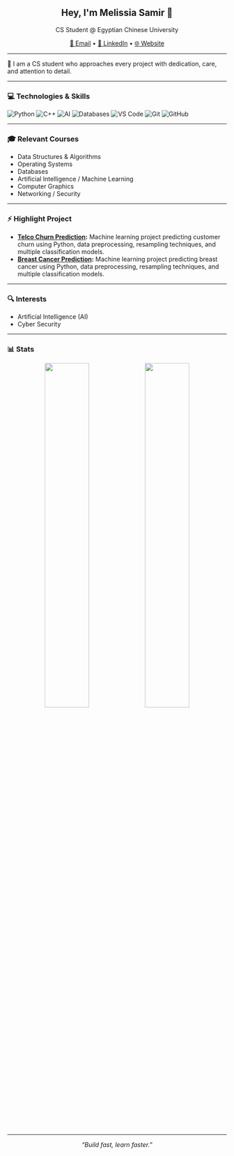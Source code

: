 <h2 align="center">Hey, I'm Melissia Samir 👋</h2>
<p align="center">CS Student @ Egyptian Chinese University</p>

<p align="center">
  <a href="mailto:melissia.samir15@gmail.com">📩 Email</a> •
  <a href="https://www.linkedin.com/in/melissia-samir-2287a72a2/">💼 LinkedIn</a> •
  <a href="https://melissia.vercel.app/">🌐 Website</a>
</p>

---

🚀 I am a CS student who approaches every project with dedication, care, and attention to detail.

---

### 💻 Technologies & Skills
![Python](https://img.shields.io/badge/Python-3776AB?style=flat-square&logo=python&logoColor=white)
![C++](https://img.shields.io/badge/C++-00599C?style=flat-square&logo=c%2B%2B&logoColor=white)
![AI](https://img.shields.io/badge/AI-FF6F61?style=flat-square)
![Databases](https://img.shields.io/badge/Database-4DB33D?style=flat-square)
![VS Code](https://img.shields.io/badge/VS_Code-007ACC?style=flat-square&logo=visual-studio-code&logoColor=white)
![Git](https://img.shields.io/badge/Git-F05032?style=flat-square&logo=git&logoColor=white)
![GitHub](https://img.shields.io/badge/GitHub-181717?style=flat-square&logo=github&logoColor=white)

---

### 🎓 Relevant Courses
- Data Structures & Algorithms  
- Operating Systems  
- Databases  
- Artificial Intelligence / Machine Learning  
- Computer Graphics  
- Networking / Security  

---

### ⚡ Highlight Project
- **[Telco Churn Prediction](https://github.com/Melissiasamir/churn-prediction):** Machine learning project predicting customer churn using Python, data preprocessing, resampling techniques, and multiple classification models.
- **[Breast Cancer Prediction](https://github.com/Melissiasamir/Breast-Cancer-Prediction):** Machine learning project predicting breast cancer using Python, data preprocessing, resampling techniques, and multiple classification models.

---

### 🔍 Interests
- Artificial Intelligence (AI)  
- Cyber Security  

---

### 📊 Stats

<p align="center">
  <img src="https://github-readme-stats.vercel.app/api?username=Melissiasamir&show_icons=true&theme=radical" width="45%" />
  <img src="https://github-readme-stats.vercel.app/api/top-langs/?username=Melissiasamir&layout=compact&theme=radical" width="45%" />
</p>

---

<p align="center"><i>“Build fast, learn faster.”</i></p>
